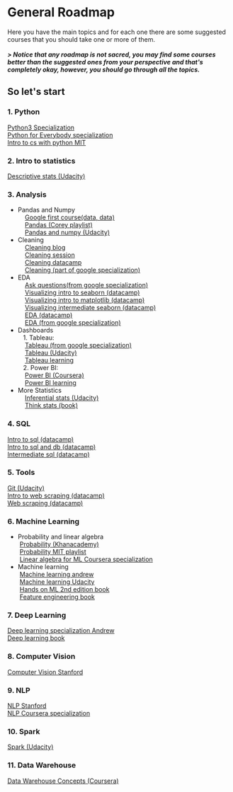 # General Roadmap
Here you have the main topics and for each one there are some suggested courses that you should take one or more of them. <br>
<br>
***> Notice that any roadmap is not sacred, you may find some courses better than the suggested ones from your perspective and that's completely okay, however, you should go through all the topics.***
<br>
## So let's start
### 1. Python
[Python3 Specialization](https://bit.ly/3vQRRoe) <br>
[Python for Everybody specialization](https://bit.ly/3w0VrvY) <br>
[Intro to cs with python MIT](https://bit.ly/3hV3rqj)  <br>

### 2. Intro to statistics
[Descriptive stats (Udacity)](https://bit.ly/3t0mZzD) <br>

### 3. Analysis
* Pandas and Numpy <br>
&nbsp;&nbsp;&nbsp;&nbsp;[Google first course(data, data)](https://bit.ly/3pR0480) <br>
&nbsp;&nbsp;&nbsp;&nbsp;[Pandas (Corey playlist)](https://bit.ly/3pXk8FX)  <br>
&nbsp;&nbsp;&nbsp;&nbsp;[Pandas and numpy (Udacity)](https://bit.ly/3HV5ULO)  <br>
* Cleaning <br>
&nbsp;&nbsp;&nbsp;&nbsp;[Cleaning blog](https://bit.ly/3vXqybR)   <br>
&nbsp;&nbsp;&nbsp;&nbsp;[Cleaning session](https://bit.ly/35Le3oY )  <br>
&nbsp;&nbsp;&nbsp;&nbsp;[Cleaning datacamp](https://bit.ly/3w2iQ0h )  <br>
&nbsp;&nbsp;&nbsp;&nbsp;[Cleaning (part of google specialization)](https://bit.ly/3vQTEts ) <br>
* EDA <br>
&nbsp;&nbsp;&nbsp;&nbsp;[Ask questions(from google specialization)](https://bit.ly/3CLwM01) <br> 
&nbsp;&nbsp;&nbsp;&nbsp;[Visualizing intro to seaborn (datacamp)](https://bit.ly/3KprvxE ) <br>
&nbsp;&nbsp;&nbsp;&nbsp;[Visualizing intro to matplotlib (datacamp)](https://bit.ly/3Cz9E4M ) <br>
&nbsp;&nbsp;&nbsp;&nbsp;[Visualizing intermediate seaborn (datacamp)](https://bit.ly/3pWPQmu) <br>
&nbsp;&nbsp;&nbsp;&nbsp;[EDA (datacamp)](https://bit.ly/3KChY6z ) <br>
&nbsp;&nbsp;&nbsp;&nbsp;[EDA (from google specialization)](https://bit.ly/3CzSrrW ) <br>
* Dashboards <br>
&nbsp;&nbsp; 1. Tableau: <br>
&nbsp;&nbsp;&nbsp;&nbsp;[Tableau (from google specialization)]( https://bit.ly/3pY9LBB) <br> 
&nbsp;&nbsp;&nbsp;&nbsp;[Tableau (Udacity)](https://bit.ly/3sZyJm9 ) <br>
&nbsp;&nbsp;&nbsp;&nbsp;[Tableau learning](https://tabsoft.co/3tOvtJk) <br>
&nbsp;&nbsp; 2. Power BI: <br>
&nbsp;&nbsp;&nbsp;&nbsp;[Power BI (Coursera)](https://www.coursera.org/projects/power-bi-desktop) <br>
&nbsp;&nbsp;&nbsp;&nbsp;[Power BI learning](https://powerbi.microsoft.com/en-us/learning/) <br> 
* More Statistics <br>
&nbsp;&nbsp;&nbsp;&nbsp;[Inferential stats (Udacity)](https://bit.ly/37a34FY) <br>
&nbsp;&nbsp;&nbsp;&nbsp;[Think stats (book)](https://bit.ly/3KA6nEO) <br>

### 4. SQL
[Intro to sql (datacamp)](https://bit.ly/3i1g7M0) <br>
[Intro to sql and db (datacamp)](https://bit.ly/36ak52f) <br> 
[Intermediate sql (datacamp)](https://bit.ly/3J09xBx ) <br>

### 5. Tools 
[Git (Udacity)](https://bit.ly/3I1h8yc) <br> 
[Intro to web scraping (datacamp)](https://bit.ly/3CuNyjE) <br> 
[Web scraping (datacamp)]( https://bit.ly/37kqrgi) <br>

### 6. Machine Learning
* Probability and linear algebra <br>
&nbsp;[Probability (Khanacademy)](https://bit.ly/379gylk) <br> 
&nbsp;[Probability MIT playlist]( https://bit.ly/3MFxaBC) <br> 
&nbsp;[Linear algebra for ML Coursera specialization]( https://bit.ly/3pToX32) <br> 
* Machine learning <br>
&nbsp;[Machine learning andrew](https://bit.ly/3u5zfhV) <br>
&nbsp;[Machine learning Udacity]( https://bit.ly/3J2j7Uu) <br>
&nbsp;[Hands on ML 2nd edition book](https://drive.google.com/file/d/1tAoPyJfFOt6fzi2SFGJAJArPlIKWV5gd/view) <br>
&nbsp;[Feature engineering book]( https://bit.ly/3vWNubo) <br>

### 7. Deep Learning
[Deep learning specialization Andrew](https://bit.ly/3I1c396) <br> 
[Deep learning book](https://bit.ly/3I3lt49) <br>

### 8. Computer Vision
[Computer Vision Stanford](https://stanford.io/3HZaJDJ) <br>

### 9. NLP
[NLP Stanford](https://stanford.io/3pUcw76) <br>
[NLP Coursera specialization](https://bit.ly/3vXkU9M) <br> 

### 10. Spark
[Spark (Udacity)](https://bit.ly/3sYKFUZ ) <br>

### 11. Data Warehouse
[Data Warehouse Concepts (Coursera)](https://www.coursera.org/learn/dwdesign) <br>







